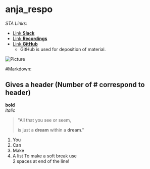 # anja_respo
_STA Links:_

* [Link **Slack**](https://app.slack.com/client/T02CJQR7E8N/C02CARBL5SB/thread/C02CARBL5SB-1632234586.001400)
* [Link **Recordings**](https://tube.switch.ch/channels/RWOtNGIrWT)
* [Link **GitHub**](https://github.com/sta426hs2021/material)
  * GitHub is used for deposition of material.


![Picture](https://hddesktopwallpapers.in/wp-content/uploads/2015/09/chipmunk-picture.jpg)

#Markdown:
## Gives a header (Number of # correspond to header)  
**bold**  
_italic_
> "All that you see or seem,
>
>is just a **dream** within a **dream**."
1. You 
2. Can
3. Make 
4. A list
To make a soft break use  
2 spaces at end of the line!